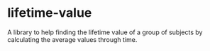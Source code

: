 # lifetime-value

A library to help finding the lifetime value of a group of subjects 
by calculating the average values through time.